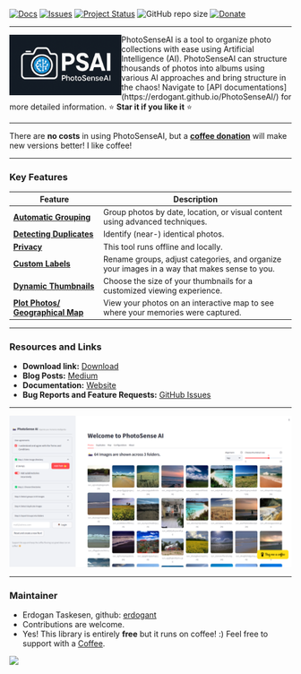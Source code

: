 [![Docs](https://img.shields.io/badge/Sphinx-Docs-Green)](https://erdogant.github.io/PhotoSenseAI/)
[![Issues](https://img.shields.io/github/issues/erdogant/PhotoSenseAI.svg)](https://github.com/erdogant/PhotoSenseAI/issues)
[![Project Status](http://www.repostatus.org/badges/latest/active.svg)](http://www.repostatus.org/#active)
![GitHub repo size](https://img.shields.io/github/repo-size/erdogant/PhotoSenseAI)
[![Donate](https://img.shields.io/badge/Support%20this%20project-grey.svg?logo=github%20sponsors)](https://erdogant.github.io/PhotoSenseAI/pages/html/Documentation.html#)

---

<div>
<a href="https://erdogant.github.io/bnlearn/"><img src="https://github.com/erdogant/PhotoSenseAI/blob/main/docs/figs/logo.png" width="200" align="left" /></a>
PhotoSenseAI is a tool to organize photo collections with ease using Artificial Intelligence (AI).
PhotoSenseAI can structure thousands of photos into albums using various AI approaches and bring structure in the chaos! Navigate to [API documentations](https://erdogant.github.io/PhotoSenseAI/) for more detailed information. ⭐️ <b>Star it if you like it</b> ⭐️
</div>


---

There are **no costs** in using PhotoSenseAI, but a <a href="https://erdogant.github.io/donate/?currency=USD&amount=5">**coffee donation**</a> will make new versions better! I like coffee!

---

### Key Features

| Feature | Description |
|--------|-------------|
| [**Automatic Grouping**](https://erdogant.github.io/PhotoSenseAI/pages/html/Grouping.html) | Group photos by date, location, or visual content using advanced techniques. |
| [**Detecting Duplicates**](https://erdogant.github.io/PhotoSenseAI/pages/html/Undoubling.html) | Identify (near-) identical photos. |
| [**Privacy**](https://erdogant.github.io/PhotoSenseAI/pages/html/Terms%20and%20Conditions.html) | This tool runs offline and locally. |
| [**Custom Labels**](https://erdogant.github.io/PhotoSenseAI/pages/html/index.html) |Rename groups, adjust categories, and organize your images in a way that makes sense to you. |
| [**Dynamic Thumbnails**](https://erdogant.github.io/PhotoSenseAI/pages/html/index.html) | Choose the size of your thumbnails for a customized viewing experience. |
| [**Plot Photos/ Geographical Map**](https://erdogant.github.io/PhotoSenseAI/pages/html/Examples.html) | View your photos on an interactive map to see where your memories were captured. |

---

### Resources and Links
- **Download link:** [Download](https://erdogant.github.io/PhotoSenseAI/pages/html/Download.html)
- **Blog Posts:** [Medium](https://erdogant.medium.com/)
- **Documentation:** [Website](https://erdogant.github.io/PhotoSenseAI)
- **Bug Reports and Feature Requests:** [GitHub Issues](https://github.com/erdogant/PhotoSenseAI/issues)


---

![PhotoSense Main](https://github.com/erdogant/PhotoSenseAI/blob/main/docs/figs/photosense_main.png)

---

### Maintainer
* Erdogan Taskesen, github: [erdogant](https://github.com/erdogant)
* Contributions are welcome.
* Yes! This library is entirely **free** but it runs on coffee! :) Feel free to support with a <a href="https://erdogant.github.io/donate/?currency=USD&amount=5">Coffee</a>.

<a href="https://www.buymeacoffee.com/erdogant"><img src="https://img.buymeacoffee.com/button-api/?text=Buy me a coffee&emoji=&slug=erdogant&button_colour=FFDD00&font_colour=000000&font_family=Cookie&outline_colour=000000&coffee_colour=ffffff" /></a>
